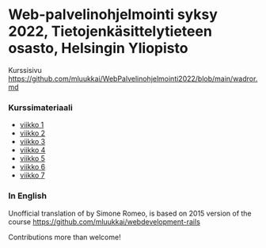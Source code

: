 # Web-palvelinohjelmointi syksy 2022, Tietojenkäsittelytieteen osasto, Helsingin Yliopisto

Kurssisivu https://github.com/mluukkai/WebPalvelinohjelmointi2022/blob/main/wadror.md

### Kurssimateriaali

- [viikko 1](https://github.com/mluukkai/WebPalvelinohjelmointi2022/blob/main/web/viikko1.md)
- [viikko 2](https://github.com/mluukkai/WebPalvelinohjelmointi2022/blob/main/web/viikko2.md)
- [viikko 3](https://github.com/mluukkai/WebPalvelinohjelmointi2022/blob/main/web/viikko3.md)
- [viikko 4](https://github.com/mluukkai/WebPalvelinohjelmointi2022/blob/main/web/viikko4.md)
- [viikko 5](https://github.com/mluukkai/WebPalvelinohjelmointi2022/blob/main/web/viikko5.md)
- [viikko 6](https://github.com/mluukkai/WebPalvelinohjelmointi2022/blob/main/web/viikko6.md)
- [viikko 7](https://github.com/mluukkai/WebPalvelinohjelmointi2022/blob/main/web/viikko7.md)

### In English

Unofficial translation of by Simone Romeo, is based on 2015 version of the course https://github.com/mluukkai/webdevelopment-rails

Contributions more than welcome!
